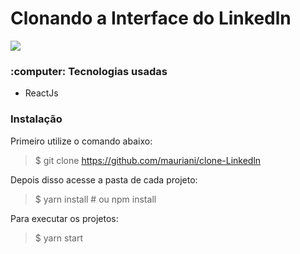 <h1>Clonando a Interface do Linkedln</h1>

<img src="https://user-images.githubusercontent.com/32397288/91320485-f54e9c80-e793-11ea-8818-12a83ea08d9c.PNG">

<h3>:computer: Tecnologias usadas</h3>
<uL>
  <li>ReactJs</li>
</ul>

<h3>Instalação</h3>

Primeiro utilize o comando abaixo:

> $ git clone https://github.com/mauriani/clone-Linkedln

Depois disso acesse a pasta de cada projeto: 

> $ yarn install # ou npm install

Para executar os projetos:

> $ yarn start
